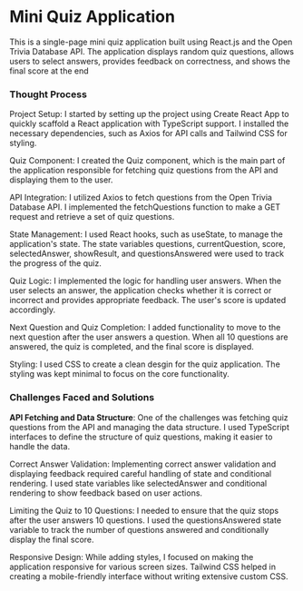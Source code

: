 <h1>Mini Quiz Application</h1>

This is a single-page mini quiz application built using React.js and the Open Trivia Database API. The application displays random quiz questions, allows users to select answers, provides feedback on correctness, and shows the final score at the end

<h3>Thought Process</h3>

Project Setup: I started by setting up the project using Create React App to quickly scaffold a React application with TypeScript support. I installed the necessary dependencies, such as Axios for API calls and Tailwind CSS for styling.

Quiz Component: I created the Quiz component, which is the main part of the application responsible for fetching quiz questions from the API and displaying them to the user.

API Integration: I utilized Axios to fetch questions from the Open Trivia Database API. I implemented the fetchQuestions function to make a GET request and retrieve a set of quiz questions.

State Management: I used React hooks, such as useState, to manage the application's state. The state variables questions, currentQuestion, score, selectedAnswer, showResult, and questionsAnswered were used to track the progress of the quiz.

Quiz Logic: I implemented the logic for handling user answers. When the user selects an answer, the application checks whether it is correct or incorrect and provides appropriate feedback. The user's score is updated accordingly.

Next Question and Quiz Completion: I added functionality to move to the next question after the user answers a question. When all 10 questions are answered, the quiz is completed, and the final score is displayed.

Styling: I used CSS to create a clean desgin for the quiz application. The styling was kept minimal to focus on the core functionality.

<h3>Challenges Faced and Solutions</h3>

<b>API Fetching and Data Structure</b>: One of the challenges was fetching quiz questions from the API and managing the data structure. I used TypeScript interfaces to define the structure of quiz questions, making it easier to handle the data.

Correct Answer Validation: Implementing correct answer validation and displaying feedback required careful handling of state and conditional rendering. I used state variables like selectedAnswer and conditional rendering to show feedback based on user actions.

Limiting the Quiz to 10 Questions: I needed to ensure that the quiz stops after the user answers 10 questions. I used the questionsAnswered state variable to track the number of questions answered and conditionally display the final score.

Responsive Design: While adding styles, I focused on making the application responsive for various screen sizes. Tailwind CSS helped in creating a mobile-friendly interface without writing extensive custom CSS.
